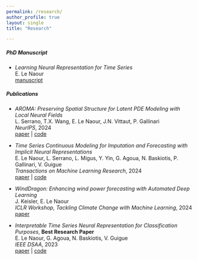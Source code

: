 ```yaml
---
permalink: /research/
author_profile: true
layout: single
title: "Research"

---
```


##### PhD Manuscript 

- *Learning Neural Representation for Time Series*  
E. Le Naour  
[manuscript](https://theses.hal.science/tel-04747432/file/143669_LE_NAOUR_2024_archivage.pdf)


##### Publications

- *AROMA: Preserving Spatial Structure for Latent PDE Modeling with Local Neural Fields*  
L. Serrano, T.X. Wang, E. Le Naour, J.N. Vittaut, P. Gallinari  
*NeurIPS*, 2024  
[paper](https://arxiv.org/pdf/2406.02176) | [code](https://github.com/LouisSerrano/aroma)


- *Time Series Continuous Modeling for Imputation and Forecasting with Implicit Neural Representations*  
E. Le Naour, L. Serrano, L. Migus, Y. Yin, G. Agoua, N. Baskiotis, P. Gallinari, V. Guigue  
*Transactions on Machine Learning Research*, 2024  
[paper](https://arxiv.org/pdf/2306.05880) | [code](https://github.com/EtienneLnr/TimeFlow)


- *WindDragon: Enhancing wind power forecasting with Automated Deep Learning*  
J. Keisler, E. Le Naour  
*ICLR Workshop, Tackling Climate Change with Machine Learning*, 2024  
[paper](https://arxiv.org/pdf/2402.14385)


- *Interpretable Time Series Neural Representation for Classification Purposes*, **Best Research Paper**  
E. Le Naour, G. Agoua, N. Baskiotis, V. Guigue  
*IEEE DSAA*, 2023  
[paper](https://arxiv.org/pdf/2310.16696) | [code](https://github.com/EtienneLnr/InterpretableTSRepresentation)
